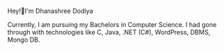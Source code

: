 Hey!💛I'm Dhanashree Dodiya


Currently, I am pursuing my Bachelors in Computer Science. I had gone through with technologies like C, Java, .NET (C#), WordPress, DBMS, Mongo DB.  
